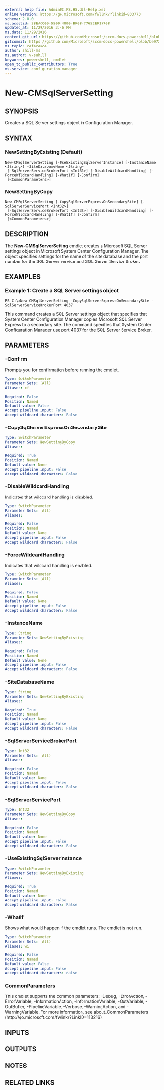 ```yaml
---
external help file: AdminUI.PS.HS.dll-Help.xml
online version: https://go.microsoft.com/fwlink/?linkid=833773
schema: 2.0.0
ms.assetid: 3BEACC09-5500-4890-BF68-77652EF15768
updated_at: 11/29/2016 3:46 PM
ms.date: 11/29/2016
content_git_url: https://github.com/Microsoft/sccm-docs-powershell/blob/master/sccm-cmdlets/ConfigurationManager/vlatest/New-CMSqlServerSetting.md
gitcommit: https://github.com/Microsoft/sccm-docs-powershell/blob/be9723fe908914c0e1ed2689b3ffaa3b56f1b53b/sccm-cmdlets/ConfigurationManager/vlatest/New-CMSqlServerSetting.md
ms.topic: reference
author: shill-ms
ms.author: v-suhill
keywords: powershell, cmdlet
open_to_public_contributors: True
ms.service: configuration-manager
---
```


# New-CMSqlServerSetting

## SYNOPSIS
Creates a SQL Server settings object in Configuration Manager.

## SYNTAX

### NewSettingByExisting (Default)
```
New-CMSqlServerSetting [-UseExistingSqlServerInstance] [-InstanceName <String>] -SiteDatabaseName <String>
 [-SqlServerServiceBrokerPort <Int32>] [-DisableWildcardHandling] [-ForceWildcardHandling] [-WhatIf] [-Confirm]
 [<CommonParameters>]
```

### NewSettingByCopy
```
New-CMSqlServerSetting [-CopySqlServerExpressOnSecondarySite] [-SqlServerServicePort <Int32>]
 [-SqlServerServiceBrokerPort <Int32>] [-DisableWildcardHandling] [-ForceWildcardHandling] [-WhatIf] [-Confirm]
 [<CommonParameters>]
```

## DESCRIPTION
The **New-CMSqlServerSetting** cmdlet creates a Microsoft SQL Server settings object in Microsoft System Center Configuration Manager.
The object specifies settings for the name of the site database and the port number for the SQL Server service and SQL Server Service Broker.

## EXAMPLES

### Example 1: Create a SQL Server settings object
```
PS C:\>New-CMSqlServerSetting -CopySqlServerExpressOnSecondarySite -SqlServerServiceBrokerPort 4037
```

This command creates a SQL Server settings object that specifies that System Center Configuration Manager copies Microsoft SQL Server Express to a secondary site.
The command specifies that System Center Configuration Manager use port 4037 for the SQL Server Service Broker.

## PARAMETERS

### -Confirm
Prompts you for confirmation before running the cmdlet.

```yaml
Type: SwitchParameter
Parameter Sets: (All)
Aliases: cf

Required: False
Position: Named
Default value: False
Accept pipeline input: False
Accept wildcard characters: False
```

### -CopySqlServerExpressOnSecondarySite


```yaml
Type: SwitchParameter
Parameter Sets: NewSettingByCopy
Aliases: 

Required: True
Position: Named
Default value: None
Accept pipeline input: False
Accept wildcard characters: False
```

### -DisableWildcardHandling
Indicates that wildcard handling is disabled.

```yaml
Type: SwitchParameter
Parameter Sets: (All)
Aliases: 

Required: False
Position: Named
Default value: None
Accept pipeline input: False
Accept wildcard characters: False
```

### -ForceWildcardHandling
Indicates that wildcard handling is enabled.

```yaml
Type: SwitchParameter
Parameter Sets: (All)
Aliases: 

Required: False
Position: Named
Default value: None
Accept pipeline input: False
Accept wildcard characters: False
```

### -InstanceName


```yaml
Type: String
Parameter Sets: NewSettingByExisting
Aliases: 

Required: False
Position: Named
Default value: None
Accept pipeline input: False
Accept wildcard characters: False
```

### -SiteDatabaseName


```yaml
Type: String
Parameter Sets: NewSettingByExisting
Aliases: 

Required: True
Position: Named
Default value: None
Accept pipeline input: False
Accept wildcard characters: False
```

### -SqlServerServiceBrokerPort


```yaml
Type: Int32
Parameter Sets: (All)
Aliases: 

Required: False
Position: Named
Default value: None
Accept pipeline input: False
Accept wildcard characters: False
```

### -SqlServerServicePort


```yaml
Type: Int32
Parameter Sets: NewSettingByCopy
Aliases: 

Required: False
Position: Named
Default value: None
Accept pipeline input: False
Accept wildcard characters: False
```

### -UseExistingSqlServerInstance


```yaml
Type: SwitchParameter
Parameter Sets: NewSettingByExisting
Aliases: 

Required: True
Position: Named
Default value: None
Accept pipeline input: False
Accept wildcard characters: False
```

### -WhatIf
Shows what would happen if the cmdlet runs.
The cmdlet is not run.

```yaml
Type: SwitchParameter
Parameter Sets: (All)
Aliases: wi

Required: False
Position: Named
Default value: False
Accept pipeline input: False
Accept wildcard characters: False
```

### CommonParameters
This cmdlet supports the common parameters: -Debug, -ErrorAction, -ErrorVariable, -InformationAction, -InformationVariable, -OutVariable, -OutBuffer, -PipelineVariable, -Verbose, -WarningAction, and -WarningVariable. For more information, see about_CommonParameters (http://go.microsoft.com/fwlink/?LinkID=113216).

## INPUTS

## OUTPUTS

## NOTES

## RELATED LINKS


